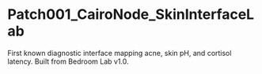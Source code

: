 # Patch001_CairoNode_SkinInterfaceLab
First known diagnostic interface mapping acne, skin pH, and cortisol latency. Built from Bedroom Lab v1.0.
